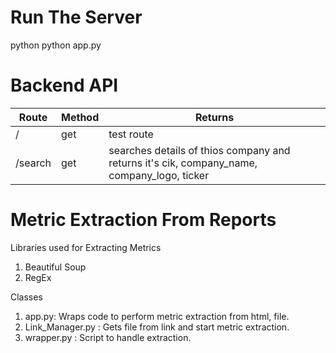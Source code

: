 # Run The Server
python
python app.py


# Backend API

| Route       | Method     | Returns |
| ----------- | ----------- | --------|
| /      | get       | test route |
| /search   | get   | searches details of thios company and returns it's cik, company_name, company_logo, ticker |

# Metric Extraction From Reports

Libraries used for Extracting Metrics
1) Beautiful Soup
2) RegEx

Classes
1) app.py: Wraps code to perform metric extraction from html, file.
2) Link_Manager.py : Gets file from link and start metric extraction.
3) wrapper.py : Script to handle extraction.
